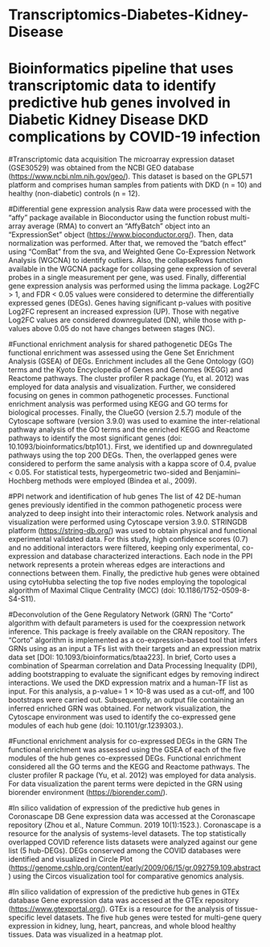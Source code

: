 # Transcriptomics-Diabetes-Kidney-Disease

# Bioinformatics pipeline that uses transcriptomic data to identify predictive hub genes involved in Diabetic Kidney Disease DKD complications by COVID-19 infection

#Transcriptomic data acquisition 
The microarray expression dataset (GSE30529) was obtained from the NCBI GEO database (https://www.ncbi.nlm.nih.gov/geo/). This dataset is based on the GPL571 platform and comprises human samples from patients with DKD (n = 10) and healthy (non-diabetic) controls (n = 12).

#Differential gene expression analysis
Raw data were processed with the “affy” package available in Bioconductor using the function robust multi-array average (RMA) to convert an “AffyBatch” object into an “ExpressionSet” object (https://www.bioconductor.org/). Then, data normalization was performed. After that, we removed the “batch effect” using  “ComBat” from the sva, and Weighted Gene Co-Expression Network Analysis (WGCNA) to identify outliers. Also, the collapseRows function available in the WGCNA package for collapsing gene expression of several probes in a single measurement per gene, was used. Finally, differential gene expression analysis was performed using the limma package. Log2FC > 1, and FDR < 0.05 values were considered to determine the differentially expressed genes (DEGs). Genes having significant p-values with positive Log2FC represent an increased expression (UP). Those with negative Log2FC values are considered downregulated (DN), while those with p-values above 0.05 do not have changes between stages (NC).

#Functional enrichment analysis for shared pathogenetic DEGs 
The functional enrichment was assessed using the Gene Set Enrichment Analysis (GSEA) of DEGs. Enrichment includes all the Gene Ontology (GO) terms and the Kyoto Encyclopedia of Genes and Genomes (KEGG) and Reactome pathways. The cluster profiler R package (Yu, et al. 2012) was employed for data analysis and visualization. Further, we considered focusing on genes in common pathogenetic processes. Functional enrichment analysis was performed using KEGG and GO terms for biological processes. Finally, the ClueGO (version 2.5.7) module of the Cytoscape software (version 3.9.0) was used to examine the inter-relational pathway analysis of the GO terms and the enriched KEGG and Reactome pathways to identify the most significant genes (doi: 10.1093/bioinformatics/btp101.). First, we identified up and downregulated pathways using the top 200 DEGs. Then, the overlapped genes were considered to perform the same analysis with a kappa score of 0.4, pvalue < 0.05. For statistical tests, hypergeometric two-sided and Benjamini–Hochberg methods were employed (Bindea et al., 2009).

#PPI network and identification of hub genes
The list of 42 DE-human genes previously identified in the common pathogenetic process were analyzed to deep insight into their interactomic roles. Network analysis and visualization were performed using Cytoscape version 3.9.0. STRINGDB platform (https://string-db.org/) was used to obtain physical and functional experimental validated data. For this study, high confidence scores (0.7) and no additional interactors were filtered, keeping only experimental, co-expression and database characterized interactions. Each node in the PPI network represents a protein whereas edges are interactions and connections between them. Finally, the predictive hub genes were obtained using cytoHubba selecting the top five nodes employing the topological algorithm of Maximal Clique Centrality (MCC) (doi: 10.1186/1752-0509-8-S4-S11).  

#Deconvolution of the Gene Regulatory Network (GRN)
The “Corto” algorithm with default parameters is used for the coexpression network inference. This package is freely available on the CRAN repository. The “Corto” algorithm is implemented as a co-expression-based tool that infers GRNs using as an input a TFs list with their targets and an expression matrix data set [DOI: 10.1093/bioinformatics/btaa223]. In brief, Corto uses a combination of Spearman correlation and Data Processing Inequality (DPI), adding bootstrapping to evaluate the significant edges by removing indirect interactions. We used the DKD expression matrix and a human-TF list as input. For this analysis, a p-value= 1 × 10-8 was used as a cut-off, and 100 bootstraps were carried out. Subsequently, an output file containing an inferred enriched GRN was obtained. For network visualization, the Cytoscape environment was used to identify the co-expressed gene modules of each hub gene (doi: 10.1101/gr.1239303.).

#Functional enrichment analysis for co-expressed DEGs in the GRN
The functional enrichment was assessed using the GSEA of each of the five modules of the hub genes co-expressed DEGs. Functional enrichment considered all the GO terms and the KEGG and Reactome pathways. The cluster profiler R package (Yu, et al. 2012) was employed for data analysis. For data visualization the parent terms were depicted in the GRN using biorender environment (https://biorender.com/).

#In silico validation of expression of the predictive hub genes in Coronascape DB
Gene expression data was accessed at the Coronascape repository (Zhou et al., Nature Commun. 2019 10(1):1523.). Coronascape is a resource for the analysis of systems-level datasets. The top statistically overlapped COVID reference lists datasets were analyzed against our gene list (5 hub-DEGs). DEGs conserved among the COVID databases were identified and visualized in Circle Plot (https://genome.cshlp.org/content/early/2009/06/15/gr.092759.109.abstract) using the Circos visualization tool for comparative genomics analysis.

#In silico validation of expression of the predictive hub genes in GTEx database
Gene expression data was accessed at the GTEx repository (https://www.gtexportal.org/). GTEx is a resource for the analysis of tissue-specific level datasets. The five hub genes were tested for multi-gene query expression in kidney, lung, heart, pancreas, and whole blood healthy tissues. Data was visualized in a heatmap plot.


